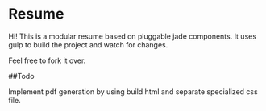 # Resume

Hi! This is a modular resume based on pluggable jade components. It uses gulp to build the project and watch for changes.

Feel free to fork it over.

##Todo

Implement pdf generation by using build html and separate specialized css file.
